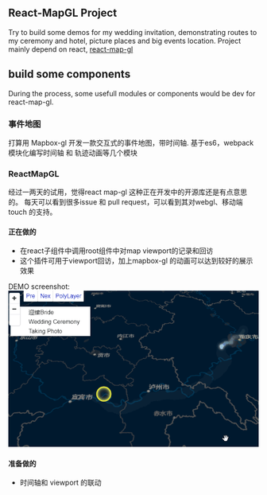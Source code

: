## React-MapGL Project

Try to build some demos for my wedding invitation, demonstrating routes to my ceremony and hotel, picture places and big events location. Project mainly depend on react, [react-map-gl](https://github.com/uber/react-map-gl)

## build some components

During the process, some usefull modules or components would be dev for react-map-gl.

### 事件地图
打算用 Mapbox-gl 开发一款交互式的事件地图，带时间轴.
基于es6，webpack 模块化编写时间轴 和 轨迹动画等几个模块

### ReactMapGL
经过一两天的试用，觉得react map-gl 这种正在开发中的开源库还是有点意思的。
每天可以看到很多issue 和 pull request，可以看到其对webgl、移动端touch 的支持。

#### 正在做的
- 在react子组件中调用root组件中对map viewport的记录和回访
- 这个插件可用于viewport回访，加上mapbox-gl 的动画可以达到较好的展示效果

DEMO screenshot:
![DEMO screenshot:](https://raw.githubusercontent.com/alex2wong/react-mapglDemo/master/assets/demoScreen.gif.gif)

#### 准备做的
- 时间轴和 viewport 的联动
